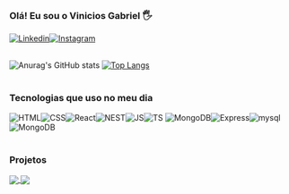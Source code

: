 ### Olá! Eu sou o Vinicios Gabriel 🖐️

[![Linkedin](https://img.shields.io/badge/LinkedIn-0077B5?style=for-the-badge&logo=linkedin&logoColor=white)](https://www.linkedin.com/in/viniom/)[![Instagram](https://img.shields.io/badge/Instagram-E4405F?style=for-the-badge&logo=instagram&logoColor=white)](https://www.instagram.com/v1ni.kk/)</br></br>


![Anurag's GitHub stats](https://github-readme-stats.vercel.app/api?username=ViniOM&hide=contribs&theme=aura)
[![Top Langs](https://github-readme-stats.vercel.app/api/top-langs/?username=anuraghazra&layout=compact&theme=aura)](https://github.com/anuraghazra/github-readme-stats)</br></br>



### Tecnologias que uso no meu dia 

![HTML](https://img.shields.io/badge/HTML5-E34F26?style=for-the-badge&logo=html5&logoColor=white)![CSS](https://img.shields.io/badge/CSS3-1572B6?style=for-the-badge&logo=css3&logoColor=white)![React](https://img.shields.io/badge/React-20232A?style=for-the-badge&logo=react&logoColor=61DAFB)![NEST](https://img.shields.io/badge/nestjs-E0234E?style=for-the-badge&logo=nestjs&logoColor=white)![JS](https://img.shields.io/badge/JavaScript-F7DF1E?style=for-the-badge&logo=javascript&logoColor=black)![TS](https://img.shields.io/badge/TypeScript-007ACC?style=for-the-badge&logo=typescript&logoColor=white)
![MongoDB](https://img.shields.io/badge/Node.js-43853D?style=for-the-badge&logo=node.js&logoColor=white)![Express](https://img.shields.io/badge/Express.js-F7DF1E?style=for-the-badge)![mysql](https://img.shields.io/badge/MySQL-015B85?style=for-the-badge&logo=mysql&logoColor=white)![MongoDB](https://img.shields.io/badge/MongoDB-4EA94B?style=for-the-badge&logo=mongodb&logoColor=white)</br></br>

### Projetos
<a href="https://github.com/ViniOM/projeto_final_bloco_01">
  <img align="center" src="https://github-readme-stats.vercel.app/api/pin/?username=ViniOM&repo=projeto_final_bloco_01&theme=aura" />
</a>
<a href="https://paleteria-elgeladon.vercel.app/">
  <img align="center" src="https://github-readme-stats.vercel.app/api/pin/?username=ViniOM&repo=Paleteria&theme=aura" />
</a>

